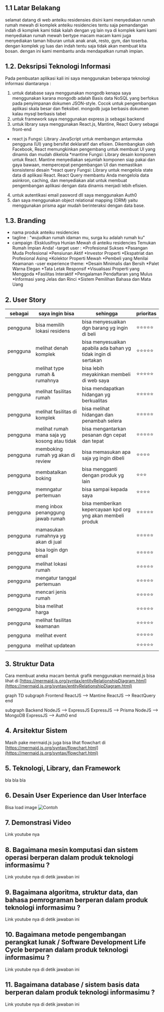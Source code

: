 ## 1.1 Latar Belakang
selamat datang di web anteiku residensies disini kami menyediakan rumah rumah mewah di komplek anteiku residencies tentu saja pemandangan indah di komplek kami tidak kalah dengan yg lain nya di komplek kami kami menyediakan rumah mewah bertype macam macam kami juga menyediakan taman hiburan untuk anak anak, resto, gym, dan toserba. dengan komplek yg luas dan indah tentu saja tidak akan membuat kita bosan. dengan ini kami membantu anda mendapatkan rumah impian.

## 1.2. Deksripsi Teknologi Informasi

Pada pembuatan aplikasi kali ini saya menggunakan beberapa teknologi informasi diantaranya :
1. untuk database saya menggunakan mongodb kenapa saya menggunakan karana mongodb adalah Basis data NoSQL yang berfokus pada penyimpanan dokumen JSON-style. Cocok untuk pengembangan aplikasi skala besar dan fleksibel. mongodb juga berbasis dokumen kalau mysql berbasis tabel
2. untuk framework saya menggunakan express js sebagai backend
3. untuk library saya menggunakan React.js, Mantine, React Query sebagai front-end
 * react js Fungsi: Library JavaScript untuk membangun antarmuka pengguna (UI) yang bersifat deklaratif dan efisien. Dikembangkan oleh Facebook, React memungkinkan pengembang untuk membuat UI yang dinamis dan mudah dikelola
 *mantine Fungsi: Library desain komponen untuk React. Mantine menyediakan sejumlah komponen siap pakai dan gaya bawaan, mempercepat pengembangan UI dan memastikan konsistensi desain
 *react query Fungsi: Library untuk mengelola state data di aplikasi React. React Query membantu Anda mengelola data asinkron, caching, dan menyediakan alat untuk membuat pengembangan aplikasi dengan data dinamis menjadi lebih efisien.
4. untuk autentikasi email pasword dll saya menggunakan Auth0
5. dan saya menggunakan object relational mapping (ORM) yaitu menggunakan prisma agar mudah berinteraksi dengan data base.
## 1.3. Branding

- nama produk anteiku residencies
- tagline : "wujudkan rumah idaman mu, surga ku adalah rumah ku"
- campaign :Eksklusifnya Hunian Mewah di anteiku residencies Temukan Rumah Impian Anda!
-target user :
  *Profesional Sukses
  *Pasangan Muda Profesional
  *Pensiunan Aktif
  *Investor Properti
  *Ekspatriat dan Profesional Asing
  *Kolektor Properti Mewah
  *Pembeli yang Menilai Keamanan
-user experience theme:
  *Desain Minimalis dan Bersih
  *Palet Warna Elegan
  *Tata Letak Responsif
  *Visualisasi Properti yang Menggoda
  *Fasilitas Interaktif
  *Pengalaman Pendaftaran yang Mulus
  *Informasi yang Jelas dan Rinci
  *Sistem Pemilihan Bahasa dan Mata Uang


## 2. User Story

sebagai  |        saya ingin bisa          |                   sehingga                                    | prioritas
---------|---------------------------------|---------------------------------------------------------------|---
pengguna | bisa memilih lokasi residens    | bisa menyesuaikan dgn barang yg ingin di beli                 | ⭐⭐⭐⭐⭐
pengguna | melihat denah komplek           | bisa menyesuaikan apabila ada bahan yg tidak ingin di sertakan| ⭐⭐⭐⭐⭐
pengguna | melihat type rumah & rumahnya   | bisa lebih meyakinkan membeli di web saya                     | ⭐⭐⭐⭐⭐
pengguna | melihat fasilitas rumah         | bisa mendapatkan hidangan yg berkualitas                      | ⭐⭐⭐⭐⭐
pengguna | melihat fasilitas di komplek    | bisa melihat hidangan dan penambah selera                     | ⭐⭐⭐⭐⭐
pengguna | melihat rumah mana saja yg kosong atau tidak| bisa mengantarkan pesanan dgn cepat dan tepat                 | ⭐⭐⭐⭐⭐
pengguna | memboking rumah yg akan di review | bisa memasukan apa saja yg ingin dibeli                       | ⭐⭐⭐⭐
pengguna | membatalkan boking              | bisa mengganti dengan produk yg lain                          | ⭐⭐⭐
pengguna | memngatur pertemuan                  | bisa sampai kepada saya                                       | ⭐⭐⭐⭐
pengguna | meng inbox penanggung jawab rumah | bisa memberikan kepercayaan kpd org yng akan membeli produk   | ⭐⭐⭐⭐⭐
pengguna | mamasukan rumahnya yg akan di jual |                                                             |⭐⭐⭐⭐⭐
pengguna | bisa login dgn email             |                                                                | ⭐⭐⭐⭐⭐  
pengguna | melihat lokasi rumah            |                                                                | ⭐⭐⭐⭐⭐  
pengguna | mengatur tanggal pertemuan             |                                                          |  ⭐⭐⭐⭐⭐ 
pengguna | mencari jenis rumah              |                                                                | ⭐⭐⭐⭐⭐  
pengguna | bisa melihat harga             |                                                                |   ⭐⭐⭐⭐⭐
pengguna | melihat fasilitas keamanan             |                                                                |   ⭐⭐⭐⭐⭐
pengguna | melihat event             |                                                                |   ⭐⭐⭐⭐⭐
pengguna | melihat updatean            |                                                                |   ⭐⭐⭐⭐⭐





## 3. Struktur Data

Cara membuat aneka macam bentuk grafik menggunakan mermaid.js bisa lihat di [https://mermaid.js.org/syntax/entityRelationshipDiagram.html](https://mermaid.js.org/syntax/entityRelationshipDiagram.html) 

graph TD
  subgraph Frontend
    ReactJS --> Mantine
    ReactJS --> ReactQuery
  end

  subgraph Backend
    NodeJS --> ExpressJS
    ExpressJS --> Prisma
    NodeJS --> MongoDB
    ExpressJS --> Auth0
  end


## 4. Arsitektur Sistem

Masih pake mermaid.js juga bisa lihat flowchart di [https://mermaid.js.org/syntax/flowchart.html](https://mermaid.js.org/syntax/flowchart.html)

## 5. Teknologi, Library, dan Framework

bla bla bla

## 6. Desain User Experience dan User Interface

Bisa load image 
![Contoh](https://fastly.picsum.photos/id/318/536/354.jpg?hmac=Ixy-wle80nudIR_cmnF1iY2y6rMUH7_9sk-BP1fTpM8)

## 7. Demonstrasi Video

Link youtube nya

## 8. Bagaimana mesin komputasi dan sistem operasi berperan dalam produk teknologi informasimu ?

Link youtube nya di detik jawaban ini

## 9. Bagaimana algoritma, struktur data, dan bahasa pemrograman berperan dalam produk teknologi informasimu ?

Link youtube nya di detik jawaban ini

## 10. Bagaimana metode pengembangan perangkat lunak / Software Development Life Cycle berperan dalam produk teknologi informasimu ?

Link youtube nya di detik jawaban ini

## 11. Bagaimana database / sistem basis data berperan dalam produk teknologi informasimu ?

Link youtube nya di detik jawaban ini
